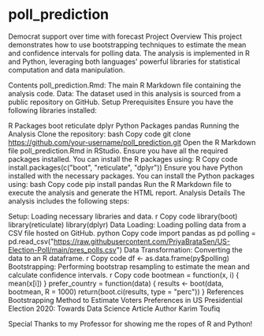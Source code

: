 # poll_prediction
Democrat support over time with forecast 
Project Overview
This project demonstrates how to use bootstrapping techniques to estimate the mean and confidence intervals for polling data. The analysis is implemented in R and Python, leveraging both languages' powerful libraries for statistical computation and data manipulation.

Contents
poll_prediction.Rmd: The main R Markdown file containing the analysis code.
Data: The dataset used in this analysis is sourced from a public repository on GitHub.
Setup
Prerequisites
Ensure you have the following libraries installed:

R Packages
boot
reticulate
dplyr
Python Packages
pandas
Running the Analysis
Clone the repository:
bash
Copy code
git clone https://github.com/your-username/poll_prediction.git
Open the R Markdown file poll_prediction.Rmd in RStudio.
Ensure you have all the required packages installed. You can install the R packages using:
R
Copy code
install.packages(c("boot", "reticulate", "dplyr"))
Ensure you have Python installed with the necessary packages. You can install the Python packages using:
bash
Copy code
pip install pandas
Run the R Markdown file to execute the analysis and generate the HTML report.
Analysis Details
The analysis includes the following steps:

Setup: Loading necessary libraries and data.
r
Copy code
library(boot)
library(reticulate)
library(dplyr)
Data Loading: Loading polling data from a CSV file hosted on GitHub.
python
Copy code
import pandas as pd
polling = pd.read_csv("https://raw.githubusercontent.com/PriyaBrataSen/US-Election-Poll/main/pres_polls.csv")
Data Transformation: Converting the data to an R dataframe.
r
Copy code
df <- as.data.frame(py$polling)
Bootstrapping: Performing bootstrap resampling to estimate the mean and calculate confidence intervals.
r
Copy code
bootmean = function(x, i) { mean(x[i]) }
prefer_country = function(data) {
    results <- boot(data, bootmean, R = 1000)
    return(boot.ci(results, type = "perc"))
}
References
Bootstrapping Method to Estimate Voters Preferences in US Presidential Election 2020: Towards Data Science Article
Author
Karim Toufiq


Special Thanks to my Professor for showing me the ropes of R and Python! 
